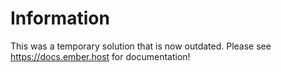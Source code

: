 # Information

This was a temporary solution that is now outdated. Please see https://docs.ember.host for documentation!
